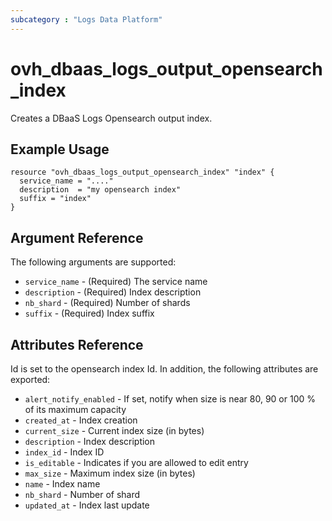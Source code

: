 ```yaml
---
subcategory : "Logs Data Platform"
---
```


# ovh_dbaas_logs_output_opensearch_index

Creates a DBaaS Logs Opensearch output index.

## Example Usage

```hcl
resource "ovh_dbaas_logs_output_opensearch_index" "index" {
  service_name = "...."
  description  = "my opensearch index"
  suffix = "index"
}
```

## Argument Reference

The following arguments are supported:
* `service_name` - (Required) The service name
* `description` - (Required) Index description
* `nb_shard` - (Required) Number of shards
* `suffix` - (Required) Index suffix

## Attributes Reference

Id is set to the opensearch index Id. In addition, the following attributes are exported:

* `alert_notify_enabled` - If set, notify when size is near 80, 90 or 100 % of its maximum capacity
* `created_at` - Index creation
* `current_size` - Current index size (in bytes)
* `description` - Index description
* `index_id` - Index ID
* `is_editable` - Indicates if you are allowed to edit entry
* `max_size` - Maximum index size (in bytes)
* `name` - Index name
* `nb_shard` - Number of shard
* `updated_at` - Index last update